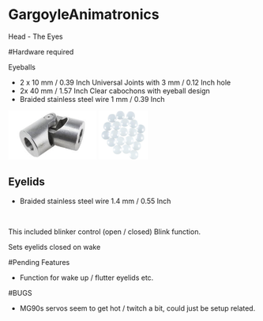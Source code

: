 # GargoyleAnimatronics

Head - The Eyes

#Hardware required

Eyeballs
- 2 x 10 mm / 0.39 Inch Universal Joints with 3 mm / 0.12 Inch hole
- 2x 40 mm / 1.57 Inch Clear cabochons with eyeball design
- Braided stainless steel wire 1 mm / 0.39 Inch

<img src="https://github.com/DisasterofPuppets/GargoyleAnimatronics/blob/main/Partimages/10mmuniversaljoint.jpg" height="100"></img>
<img src="https://github.com/DisasterofPuppets/GargoyleAnimatronics/blob/main/Partimages/Cabochon.jpg" height="100"></img>

Eyelids
-
- Braided stainless steel wire 1.4 mm / 0.55 Inch

<img src="" height="100"></img>


This included blinker control (open / closed) Blink function.

Sets eyelids closed on wake

#Pending Features
- Function for wake up / flutter eyelids etc.


#BUGS 
- MG90s servos seem to get hot / twitch a bit, could just be setup related.



